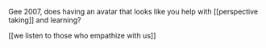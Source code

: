 Gee 2007, does having an avatar that looks like you help with [[perspective taking]] and learning?

[[we listen to those who empathize with us]]